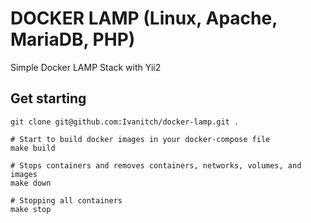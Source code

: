 # DOCKER LAMP (Linux, Apache, MariaDB, PHP)

Simple Docker LAMP Stack with Yii2

## Get starting

```shell
git clone git@github.com:Ivanitch/docker-lamp.git .

# Start to build docker images in your docker-compose file
make build

# Stops containers and removes containers, networks, volumes, and images
make down

# Stopping all containers
make stop
```